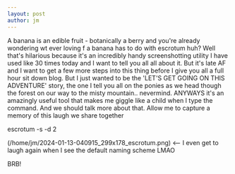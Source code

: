 ```yaml
---
layout: post
author: jm
---
```


A banana is an edible fruit - botanically a berry and you're already wondering wt ever loving f a banana has to do with escrotum huh? Well that's hilarious because it's an incredibly handy screenshotting utility I have used like 30 times today and I want to tell you all all about it. But it's late AF and I want to get a few more steps into this thing before I give you all a full hour sit down blog. But I just wanted to be the 'LET'S GET GOING ON THIS ADVENTURE' story, the one I tell you all on the ponies as we head though the forest on our way to the misty mountain.. nevermind. ANYWAYS it's an amazingly useful tool that makes me giggle like a child when I type the command. And we should talk more about that. Allow me to capture a memory of this laugh we share together

escrotum -s -d 2

(/home/jm/2024-01-13-040915_299x178_escrotum.png) <-- I even get to laugh again when I see the default naming scheme LMAO

BRB!
